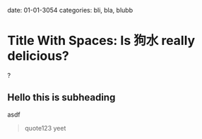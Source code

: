 date: 01-01-3054
categories: bli, bla, blubb

# Title With Spaces: Is 狗水 really delicious?

?

## Hello this is subheading
asdf
> quote123
> yeet
